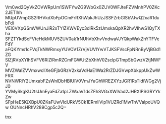 Vm0wd2QyVkZOVWRpUm1SWFYwZG9WbGx0ZUV0WFJteFZVMnhPV0ZKc2JETlhh
MUpUVmpGS2RHVkdXbFpOCmFrRXhWakJhUzJSSFZrbGlSbVJwQ2xaR1dubFdi
VEI0VXpGSmVWUnJiR2xTYlZKWVEyc3dlRk5zUmxkaQpXR2hvVlhwS1QyTXha
SFZTYkdScFVteHdkMUV5ZUV0ak1rNUhVbXhvVndwaVJYQkpWakZhYTFVeFdY
aFQKYms1cFVqTkNWRmxyYUVOV1ZrVjVUVlYwVTJKSFVscFpNRnByVjBGd1ZG
SlZjRVpXYlhSVFV6RlZlRmRZCmFGWUtZbXhhV0ZsclpGTmpSbGwzV2tjNWFV
MVZWalZVVmxwcllXeGFjbGRzV2xkaVdHaE1Wa2RrZDJGVwpXbkppUkZwWFRX
NVNWRlY2UmxabFZsWnlDbHBIUlV0VmJYaGhWREZXYzJGR1RsTldiWGg2VjJ0
YVMySkgKU2tsUmEyaFdZa1pLZWxaV1dsZFhSVGxXWlVad2JHRXlPSGRYYkZw
SFpHeE5lQXBpU0ZKaFUwVldURkV5Ck1ERmliVlp1VUZRd1MwTnVValpoUVQw
OUNncHRhV289Cgp5c2Q=

tnx